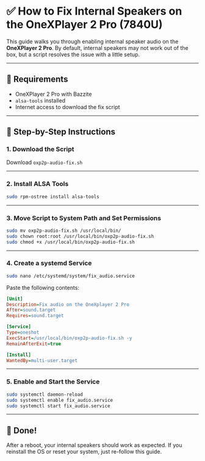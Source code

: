 # ✅ How to Fix Internal Speakers on the OneXPlayer 2 Pro (7840U)

This guide walks you through enabling internal speaker audio on the **OneXPlayer 2 Pro**. By default, internal speakers may not work out of the box, but a script resolves the issue with a little setup.

---

## 🧰 Requirements

- OneXPlayer 2 Pro with Bazzite
- `alsa-tools` installed
- Internet access to download the fix script

---

## 📝 Step-by-Step Instructions

### 1. **Download the Script**

Download `oxp2p-audio-fix.sh`

---

### 2. **Install ALSA Tools**

```bash
sudo rpm-ostree install alsa-tools
```

---

### 3. **Move Script to System Path and Set Permissions**

```bash
sudo mv oxp2p-audio-fix.sh /usr/local/bin/
sudo chown root:root /usr/local/bin/oxp2p-audio-fix.sh
sudo chmod +x /usr/local/bin/oxp2p-audio-fix.sh
```

---

### 4. **Create a systemd Service**

```bash
sudo nano /etc/systemd/system/fix_audio.service
```

Paste the following contents:

```ini
[Unit]
Description=Fix audio on the OneXplayer 2 Pro
After=sound.target
Requires=sound.target

[Service]
Type=oneshot
ExecStart=/usr/local/bin/oxp2p-audio-fix.sh -y
RemainAfterExit=true

[Install]
WantedBy=multi-user.target
```

---

### 5. **Enable and Start the Service**

```bash
sudo systemctl daemon-reload
sudo systemctl enable fix_audio.service
sudo systemctl start fix_audio.service
```

---

## 🎉 Done!

After a reboot, your internal speakers should work as expected. If you reinstall the OS or reset your system, just re-follow this guide.

